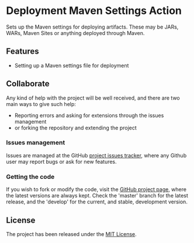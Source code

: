 # Deployment Maven Settings Action

Sets up the Maven settings for deploying artifacts. These may be JARs, WARs, Maven Sites or anything deployed through Maven.

## Features

- Setting up a Maven settings file for deployment

## Collaborate

Any kind of help with the project will be well received, and there are two main ways to give such help:

- Reporting errors and asking for extensions through the issues management
- or forking the repository and extending the project

### Issues management

Issues are managed at the GitHub [project issues tracker][issues], where any Github user may report bugs or ask for new features.

### Getting the code

If you wish to fork or modify the code, visit the [GitHub project page][scm], where the latest versions are always kept. Check the 'master' branch for the latest release, and the 'develop' for the current, and stable, development version.

## License
The project has been released under the [MIT License][license].

[issues]: https://github.com/Bernardo-MG/deployment-maven-settings-action/issues
[license]: http://www.opensource.org/licenses/mit-license.php
[scm]: http://github.com/Bernardo-MG/deployment-maven-settings-action
